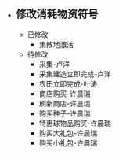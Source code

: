 - ## 修改消耗物资符号
	- 已修改
		- 集散地激活
	- 待修改
		- 采集-卢洋
		- 采集建造立即完成-卢洋
		- 农田立即完成-叶涛
		- 商店购买-许晨瑞
		- 刷新商店-许晨瑞
		- 购买种子-许晨瑞
		- 特惠球物品购买-许晨瑞
		- 购买大礼包-许晨瑞
		- 购买小礼包-许晨瑞